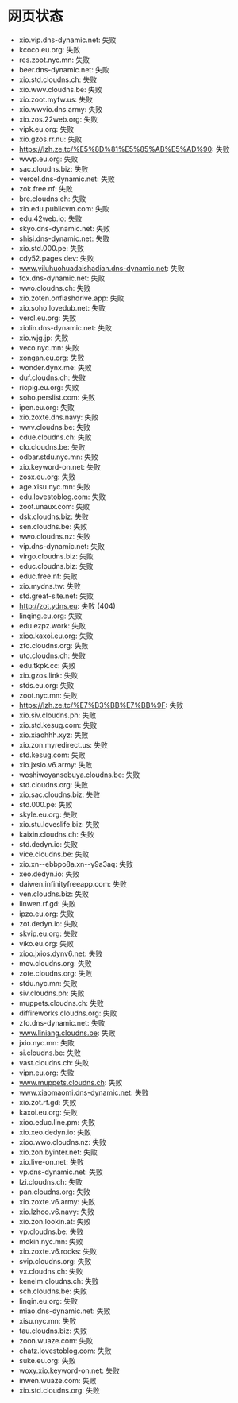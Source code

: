 # 网页状态
- xio.vip.dns-dynamic.net: 失败
- kcoco.eu.org: 失败
- res.zoot.nyc.mn: 失败
- beer.dns-dynamic.net: 失败
- xio.std.cloudns.ch: 失败
- xio.wwv.cloudns.be: 失败
- xio.zoot.myfw.us: 失败
- xio.wwvio.dns.army: 失败
- xio.zos.22web.org: 失败
- vipk.eu.org: 失败
- xio.gzos.rr.nu: 失败
- https://lzh.ze.tc/%E5%8D%81%E5%85%AB%E5%AD%90: 失败
- wvvp.eu.org: 失败
- sac.cloudns.biz: 失败
- vercel.dns-dynamic.net: 失败
- zok.free.nf: 失败
- bre.cloudns.ch: 失败
- xio.edu.publicvm.com: 失败
- edu.42web.io: 失败
- skyo.dns-dynamic.net: 失败
- shisi.dns-dynamic.net: 失败
- xio.std.000.pe: 失败
- cdy52.pages.dev: 失败
- www.yiluhuohuadaishadian.dns-dynamic.net: 失败
- fox.dns-dynamic.net: 失败
- wwo.cloudns.ch: 失败
- xio.zoten.onflashdrive.app: 失败
- xio.soho.lovedub.net: 失败
- vercl.eu.org: 失败
- xiolin.dns-dynamic.net: 失败
- xio.wjg.jp: 失败
- veco.nyc.mn: 失败
- xongan.eu.org: 失败
- wonder.dynx.me: 失败
- duf.cloudns.ch: 失败
- ricpig.eu.org: 失败
- soho.perslist.com: 失败
- ipen.eu.org: 失败
- xio.zoxte.dns.navy: 失败
- wwv.cloudns.be: 失败
- cdue.cloudns.ch: 失败
- clo.cloudns.be: 失败
- odbar.stdu.nyc.mn: 失败
- xio.keyword-on.net: 失败
- zosx.eu.org: 失败
- age.xisu.nyc.mn: 失败
- edu.lovestoblog.com: 失败
- zoot.unaux.com: 失败
- dsk.cloudns.biz: 失败
- sen.cloudns.be: 失败
- wwo.cloudns.nz: 失败
- vip.dns-dynamic.net: 失败
- virgo.cloudns.biz: 失败
- educ.cloudns.biz: 失败
- educ.free.nf: 失败
- xio.mydns.tw: 失败
- std.great-site.net: 失败
- http://zot.ydns.eu: 失败 (404)
- linqing.eu.org: 失败
- edu.ezpz.work: 失败
- xioo.kaxoi.eu.org: 失败
- zfo.cloudns.org: 失败
- uto.cloudns.ch: 失败
- edu.tkpk.cc: 失败
- xio.gzos.link: 失败
- stds.eu.org: 失败
- zoot.nyc.mn: 失败
- https://lzh.ze.tc/%E7%B3%BB%E7%BB%9F: 失败
- xio.siv.cloudns.ph: 失败
- xio.std.kesug.com: 失败
- xio.xiaohhh.xyz: 失败
- xio.zon.myredirect.us: 失败
- std.kesug.com: 失败
- xio.jxsio.v6.army: 失败
- woshiwoyansebuya.cloudns.be: 失败
- std.cloudns.org: 失败
- xio.sac.cloudns.biz: 失败
- std.000.pe: 失败
- skyle.eu.org: 失败
- xio.stu.loveslife.biz: 失败
- kaixin.cloudns.ch: 失败
- std.dedyn.io: 失败
- vice.cloudns.be: 失败
- xio.xn--ebbpo8a.xn--y9a3aq: 失败
- xeo.dedyn.io: 失败
- daiwen.infinityfreeapp.com: 失败
- ven.cloudns.biz: 失败
- linwen.rf.gd: 失败
- ipzo.eu.org: 失败
- zot.dedyn.io: 失败
- skvip.eu.org: 失败
- viko.eu.org: 失败
- xioo.jxios.dynv6.net: 失败
- mov.cloudns.org: 失败
- zote.cloudns.org: 失败
- stdu.nyc.mn: 失败
- siv.cloudns.ph: 失败
- muppets.cloudns.ch: 失败
- diffireworks.cloudns.org: 失败
- zfo.dns-dynamic.net: 失败
- www.liniang.cloudns.be: 失败
- jxio.nyc.mn: 失败
- si.cloudns.be: 失败
- vast.cloudns.ch: 失败
- vipn.eu.org: 失败
- www.muppets.cloudns.ch: 失败
- www.xiaomaomi.dns-dynamic.net: 失败
- xio.zot.rf.gd: 失败
- kaxoi.eu.org: 失败
- xioo.educ.line.pm: 失败
- xio.xeo.dedyn.io: 失败
- xioo.wwo.cloudns.nz: 失败
- xio.zon.byinter.net: 失败
- xio.live-on.net: 失败
- vp.dns-dynamic.net: 失败
- lzi.cloudns.ch: 失败
- pan.cloudns.org: 失败
- xio.zoxte.v6.army: 失败
- xio.lzhoo.v6.navy: 失败
- xio.zon.lookin.at: 失败
- vp.cloudns.be: 失败
- mokin.nyc.mn: 失败
- xio.zoxte.v6.rocks: 失败
- svip.cloudns.org: 失败
- vx.cloudns.ch: 失败
- kenelm.cloudns.ch: 失败
- sch.cloudns.be: 失败
- linqin.eu.org: 失败
- miao.dns-dynamic.net: 失败
- xisu.nyc.mn: 失败
- tau.cloudns.biz: 失败
- zoon.wuaze.com: 失败
- chatz.lovestoblog.com: 失败
- suke.eu.org: 失败
- woxy.xio.keyword-on.net: 失败
- inwen.wuaze.com: 失败
- xio.std.cloudns.org: 失败
